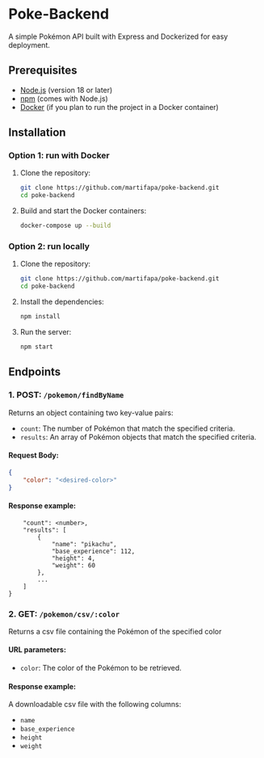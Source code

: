 # Poke-Backend

A simple Pokémon API built with Express and Dockerized for easy deployment.

## Prerequisites

- [Node.js](https://nodejs.org/) (version 18 or later)
- [npm](https://www.npmjs.com/get-npm) (comes with Node.js)
- [Docker](https://www.docker.com/get-started) (if you plan to run the project in a Docker container)

## Installation

### Option 1: run with Docker

1. Clone the repository:

    ```bash
    git clone https://github.com/martifapa/poke-backend.git
    cd poke-backend
    ```

2. Build and start the Docker containers:

    ```bash
    docker-compose up --build
    ```

### Option 2: run locally

1. Clone the repository:

    ```bash
    git clone https://github.com/martifapa/poke-backend.git
    cd poke-backend
    ```

2. Install the dependencies:

    ```bash
    npm install
    ```

3. Run the server:

    ```bash
    npm start
    ```

## Endpoints

### 1. POST: `/pokemon/findByName`

Returns an object containing two key-value pairs:
- `count`: The number of Pokémon that match the specified criteria.
- `results`: An array of Pokémon objects that match the specified criteria.

#### Request Body:
```json
{
    "color": "<desired-color>"
}
```
#### Response example:
```{
    "count": <number>,
    "results": [
        {
            "name": "pikachu",
            "base_experience": 112,
            "height": 4,
            "weight": 60
        },
        ...
    ]
}
```

### 2. GET: `/pokemon/csv/:color`

Returns a csv file containing the Pokémon of the specified color

#### URL parameters:
- `color`: The color of the Pokémon to be retrieved.

#### Response example:
A downloadable csv file with the following columns:
- `name`
- `base_experience`
- `height`
- `weight`
